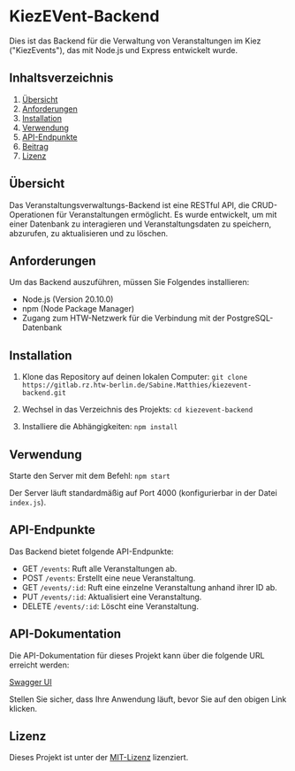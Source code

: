 # KiezEVent-Backend

Dies ist das Backend für die Verwaltung von Veranstaltungen im Kiez ("KiezEvents"), das mit Node.js und Express entwickelt wurde.

## Inhaltsverzeichnis

1. [Übersicht](#übersicht)
2. [Anforderungen](#anforderungen)
3. [Installation](#installation)
4. [Verwendung](#verwendung)
5. [API-Endpunkte](#api-endpunkte)
6. [Beitrag](#beitrag)
7. [Lizenz](#lizenz)

## Übersicht

Das Veranstaltungsverwaltungs-Backend ist eine RESTful API, die CRUD-Operationen für Veranstaltungen ermöglicht. Es wurde entwickelt, um mit einer Datenbank zu interagieren und Veranstaltungsdaten zu speichern, abzurufen, zu aktualisieren und zu löschen.

## Anforderungen

Um das Backend auszuführen, müssen Sie Folgendes installieren:

- Node.js (Version 20.10.0)
- npm (Node Package Manager)
- Zugang zum HTW-Netzwerk für die Verbindung mit der PostgreSQL-Datenbank

## Installation

1. Klone das Repository auf deinen lokalen Computer:
`git clone https://gitlab.rz.htw-berlin.de/Sabine.Matthies/kiezevent-backend.git`

2. Wechsel in das Verzeichnis des Projekts:
`cd kiezevent-backend`

3. Installiere die Abhängigkeiten:
`npm install`

## Verwendung

Starte den Server mit dem Befehl:
`npm start`

Der Server läuft standardmäßig auf Port 4000 (konfigurierbar in der Datei `index.js`).

## API-Endpunkte

Das Backend bietet folgende API-Endpunkte:

- GET `/events`: Ruft alle Veranstaltungen ab.
- POST `/events`: Erstellt eine neue Veranstaltung.
- GET `/events/:id`: Ruft eine einzelne Veranstaltung anhand ihrer ID ab.
- PUT `/events/:id`: Aktualisiert eine Veranstaltung.
- DELETE `/events/:id`: Löscht eine Veranstaltung.

## API-Dokumentation

Die API-Dokumentation für dieses Projekt kann über die folgende URL erreicht werden:

[Swagger UI](http://localhost:4000/api-docs/)

Stellen Sie sicher, dass Ihre Anwendung läuft, bevor Sie auf den obigen Link klicken.

## Lizenz

Dieses Projekt ist unter der [MIT-Lizenz](https://opensource.org/licenses/MIT) lizenziert.


